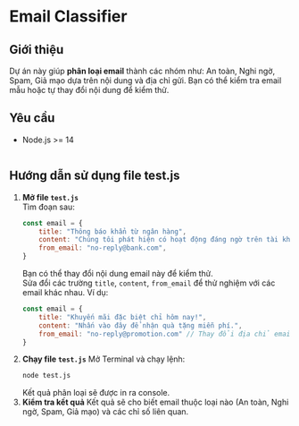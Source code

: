 # Email Classifier

## Giới thiệu

Dự án này giúp **phân loại email** thành các nhóm như: An toàn, Nghi ngờ, Spam, Giả mạo dựa trên nội dung và địa chỉ gửi. Bạn có thể kiểm tra email mẫu hoặc tự thay đổi nội dung để kiểm thử.

## Yêu cầu

- Node.js >= 14
    ```

## Hướng dẫn sử dụng file test.js

1. **Mở file `test.js`**  
   Tìm đoạn sau:
   ````javascript
   const email = {
       title: "Thông báo khẩn từ ngân hàng",
       content: "Chúng tôi phát hiện có hoạt động đáng ngờ trên tài khoản của bạn. Vui lòng đăng nhập để xác nhận thông tin.",
       from_email: "no-reply@bank.com",
   }
   ````
   Bạn có thể thay đổi nội dung email này để kiểm thử.      
   Sửa đổi các trường `title`, `content`, `from_email` để thử nghiệm với các email khác nhau.
   Ví dụ:
   ```javascript
   const email = {
       title: "Khuyến mãi đặc biệt chỉ hôm nay!",
       content: "Nhấn vào đây để nhận quà tặng miễn phí.",
       from_email: "no-reply@promotion.com" // Thay đổi địa chỉ email
   }
   ```  
2. **Chạy file `test.js`**
    Mở Terminal và chạy lệnh:
    ```sh
    node test.js
    ```
    Kết quả phân loại sẽ được in ra console.        
3. **Kiểm tra kết quả**
    Kết quả sẽ cho biết email thuộc loại nào (An toàn, Nghi ngờ, Spam, Giả mạo) và các chỉ số liên quan.    
     